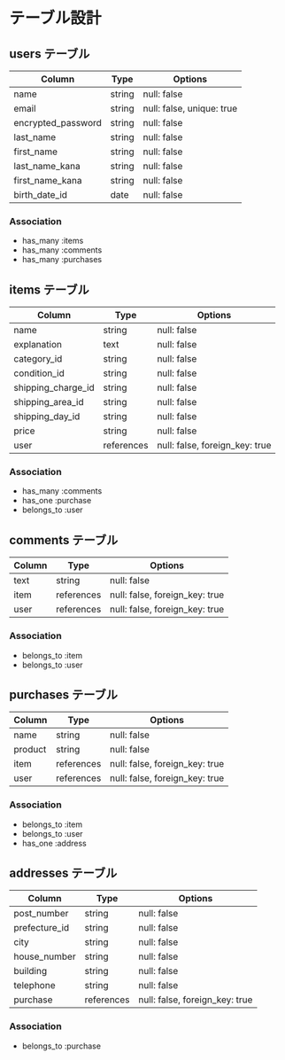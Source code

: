 
# テーブル設計

## users テーブル

| Column             | Type   | Options                   |
| ------------------ | ------ | ------------------------- |
| name               | string | null: false               |
| email              | string | null: false, unique: true |
| encrypted_password | string | null: false               |
| last_name          | string | null: false               |
| first_name         | string | null: false               |
| last_name_kana     | string | null: false               |
| first_name_kana    | string | null: false               |
| birth_date_id      | date   | null: false               |

### Association

- has_many :items
- has_many :comments
- has_many :purchases

## items テーブル

| Column             | Type        | Options                        |
| ------------------ | ----------- | ------------------------------ |
| name               | string      | null: false                    |
| explanation        | text        | null: false                    |
| category_id        | string      | null: false                    |
| condition_id       | string      | null: false                    |
| shipping_charge_id | string      | null: false                    |
| shipping_area_id   | string      | null: false                    |
| shipping_day_id    | string      | null: false                    |
| price              | string      | null: false                    |
| user               | references  | null: false, foreign_key: true |

### Association

- has_many   :comments
- has_one    :purchase
- belongs_to :user

## comments テーブル

| Column             | Type        | Options                        |
| ------------------ | ----------- | ------------------------------ |
| text               | string      | null: false                    |
| item               | references  | null: false, foreign_key: true |
| user               | references  | null: false, foreign_key: true |

### Association

- belongs_to :item
- belongs_to :user

## purchases テーブル

| Column             | Type        | Options                        |
| ------------------ | ----------- | ------------------------------ |
| name               | string      | null: false                    |
| product            | string      | null: false                    |
| item               | references  | null: false, foreign_key: true |
| user               | references  | null: false, foreign_key: true |


### Association

- belongs_to :item
- belongs_to :user
- has_one    :address

## addresses テーブル

| Column             | Type        | Options                        |
| ------------------ | ----------- | ------------------------------ |
| post_number        | string      | null: false                    |
| prefecture_id      | string      | null: false                    |
| city               | string      | null: false                    |
| house_number       | string      | null: false                    |
| building           | string      | null: false                    |
| telephone          | string      | null: false                    |
| purchase           | references  | null: false, foreign_key: true |

### Association

- belongs_to :purchase

